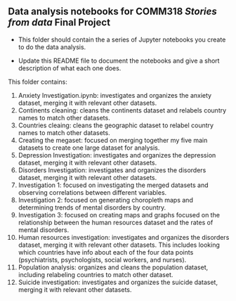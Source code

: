 ## Data analysis notebooks for COMM318 _Stories from data_ Final Project

* This folder should contain the a series of Jupyter notebooks you create to do the data analysis.

* Update this README file to document the notebooks and give a short description of what each one does.


This folder contains:
1. Anxiety Investigation.ipynb: investigates and organizes the anxiety dataset, merging it with relevant other datasets.
2. Continents cleaning: cleans the continents dataset and relabels country names to match other datasets.
3. Countries cleaing: cleans the geographic dataset to relabel country names to match other datasets.
5. Creating the megaset: focused on merging together my five main datasets to create one large dataset for analysis.
6. Depression Investigation: investigates and organizes the depression dataset, merging it with relevant other datasets.
7. Disorders Investigation: investigates and organizes the disorders dataset, merging it with relevant other datasets.
8. Investigation 1: focused on investigating the merged datasets and observing correlations between different variables.
9. Investigation 2: focused on generating choropleth maps and determining trends of mental disorders by country.
10. Investigation 3: focused on creating maps and graphs focused on the relationship between the human resources dataset and the rates of mental disorders.
11. Human resources investigation: investigates and organizes the disorders dataset, merging it with relevant other datasets. This includes looking which countries have info about each of the four data points (psychiatrists, psychologists, social workers, and nurses).
12. Population analysis: organizes and cleans the population dataset, including relabeling countries to match other dataset.
13. Suicide investigation: investigates and organizes the suicide dataset, merging it with relevant other datasets.